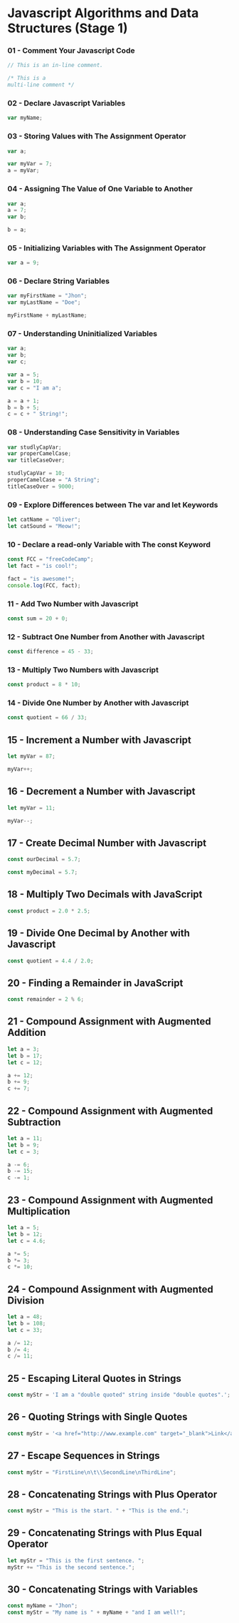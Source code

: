 # Javascript Algorithms and Data Structures (Stage 1)

### 01 - Comment Your Javascript Code

```js
// This is an in-line comment.

/* This is a
multi-line comment */
```

### 02 - Declare Javascript Variables

```js
var myName;
```

### 03 - Storing Values with The Assignment Operator

```js
var a;

var myVar = 7;
a = myVar;
```

### 04 - Assigning The Value of One Variable to Another

```js
var a;
a = 7;
var b;

b = a;
```

### 05 - Initializing Variables with The Assignment Operator

```js
var a = 9;
```

### 06 - Declare String Variables

```js
var myFirstName = "Jhon";
var myLastName = "Doe";

myFirstName + myLastName;
```

### 07 - Understanding Uninitialized Variables

```js
var a;
var b;
var c;

var a = 5;
var b = 10;
var c = "I am a";

a = a + 1;
b = b + 5;
c = c + " String!";
```

### 08 - Understanding Case Sensitivity in Variables

```js
var studlyCapVar;
var properCamelCase;
var titleCaseOver;

studlyCapVar = 10;
properCamelCase = "A String";
titleCaseOver = 9000;
```

### 09 - Explore Differences between The var and let Keywords

```js
let catName = "Oliver";
let catSound = "Meow!";
```

### 10 - Declare a read-only Variable with The const Keyword

```js
const FCC = "freeCodeCamp";
let fact = "is cool!";

fact = "is awesome!";
console.log(FCC, fact);
```

### 11 - Add Two Number with Javascript

```js
const sum = 20 + 0;
```

### 12 - Subtract One Number from Another with Javascript

```js
const difference = 45 - 33;
```

### 13 - Multiply Two Numbers with Javascript

```js
const product = 8 * 10;
```

### 14 - Divide One Number by Another with Javascript

```js
const quotient = 66 / 33;
```

## 15 - Increment a Number with Javascript

```js
let myVar = 87;

myVar++;
```

## 16 - Decrement a Number with Javascript

```js
let myVar = 11;

myVar--;
```

## 17 - Create Decimal Number with Javascript

```js
const ourDecimal = 5.7;

const myDecimal = 5.7;
```

## 18 - Multiply Two Decimals with JavaScript

```js
const product = 2.0 * 2.5;
```

## 19 - Divide One Decimal by Another with Javascript

```js
const quotient = 4.4 / 2.0;
```

## 20 - Finding a Remainder in JavaScript

```js
const remainder = 2 % 6;
```

## 21 - Compound Assignment with Augmented Addition

```js
let a = 3;
let b = 17;
let c = 12;

a += 12;
b += 9;
c += 7;
```

## 22 - Compound Assignment with Augmented Subtraction

```js
let a = 11;
let b = 9;
let c = 3;

a -= 6;
b -= 15;
c -= 1;
```

## 23 - Compound Assignment with Augmented Multiplication

```js
let a = 5;
let b = 12;
let c = 4.6;

a *= 5;
b *= 3;
c *= 10;
```

## 24 - Compound Assignment with Augmented Division

```js
let a = 48;
let b = 108;
let c = 33;

a /= 12;
b /= 4;
c /= 11;
```

## 25 - Escaping Literal Quotes in Strings

```js
const myStr = 'I am a "double quoted" string inside "double quotes".';
```

## 26 - Quoting Strings with Single Quotes

```js
const myStr = '<a href="http://www.example.com" target="_blank">Link</a>';
```

## 27 - Escape Sequences in Strings

```js
const myStr = "FirstLine\n\t\\SecondLine\nThirdLine";
```

## 28 - Concatenating Strings with Plus Operator

```js
const myStr = "This is the start. " + "This is the end.";
```

## 29 - Concatenating Strings with Plus Equal Operator

```js
let myStr = "This is the first sentence. ";
myStr += "This is the second sentence.";
```

## 30 - Concatenating Strings with Variables

```js
const myName = "Jhon";
const myStr = "My name is " + myName + "and I am well!";
```
